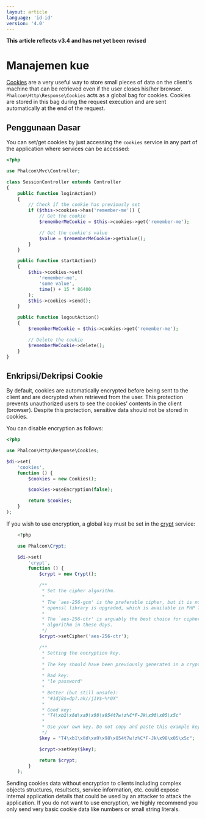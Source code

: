 ```yaml
---
layout: article
language: 'id-id'
version: '4.0'
---
```

**This article reflects v3.4 and has not yet been revised**

<a name='overview'></a>

# Manajemen kue

[Cookies](https://en.wikipedia.org/wiki/HTTP_cookie) are a very useful way to store small pieces of data on the client's machine that can be retrieved even if the user closes his/her browser. `Phalcon\Http\Response\Cookies` acts as a global bag for cookies. Cookies are stored in this bag during the request execution and are sent automatically at the end of the request.

<a name='usage'></a>

## Penggunaan Dasar

You can set/get cookies by just accessing the `cookies` service in any part of the application where services can be accessed:

```php
<?php

use Phalcon\Mvc\Controller;

class SessionController extends Controller
{
    public function loginAction()
    {
        // Check if the cookie has previously set
        if ($this->cookies->has('remember-me')) {
            // Get the cookie
            $rememberMeCookie = $this->cookies->get('remember-me');

            // Get the cookie's value
            $value = $rememberMeCookie->getValue();
        }
    }

    public function startAction()
    {
        $this->cookies->set(
            'remember-me',
            'some value',
            time() + 15 * 86400
        );
        $this->cookies->send();
    }

    public function logoutAction()
    {
        $rememberMeCookie = $this->cookies->get('remember-me');

        // Delete the cookie
        $rememberMeCookie->delete();
    }
}
```

<a name='encryption-decryption'></a>

## Enkripsi/Dekripsi Cookie

By default, cookies are automatically encrypted before being sent to the client and are decrypted when retrieved from the user. This protection prevents unauthorized users to see the cookies' contents in the client (browser). Despite this protection, sensitive data should not be stored in cookies.

You can disable encryption as follows:

```php
<?php

use Phalcon\Http\Response\Cookies;

$di->set(
    'cookies',
    function () {
        $cookies = new Cookies();

        $cookies->useEncryption(false);

        return $cookies;
    }
);
```

If you wish to use encryption, a global key must be set in the [crypt](/4.0/en/crypt) service:

```php
    <?php

    use Phalcon\Crypt;

    $di->set(
        'crypt',
        function () {
            $crypt = new Crypt();

            /**
             * Set the cipher algorithm.
             *
             * The `aes-256-gcm' is the preferable cipher, but it is not usable until the
             * openssl library is upgraded, which is available in PHP 7.1.
             *
             * The `aes-256-ctr' is arguably the best choice for cipher
             * algorithm in these days.
             */
            $crypt->setCipher('aes-256-ctr');

            /**
             * Setting the encryption key.
             *
             * The key should have been previously generated in a cryptographically safe way.
             *
             * Bad key:
             * "le password"
             *
             * Better (but still unsafe):
             * "#1dj8$=dp?.ak//j1V$~%*0X"
             *
             * Good key:
             * "T4\xb1\x8d\xa9\x98\x054t7w!z%C*F-Jk\x98\x05\x5c"
             *
             * Use your own key. Do not copy and paste this example key.
             */
            $key = "T4\xb1\x8d\xa9\x98\x054t7w!z%C*F-Jk\x98\x05\x5c";

            $crypt->setKey($key);

            return $crypt;
        }
    );
```

<div class="alert alert-danger">
    <p>
        Sending cookies data without encryption to clients including complex objects structures, resultsets, service information, etc. could expose internal application details that could be used by an attacker to attack the application. If you do not want to use encryption, we highly recommend you only send very basic cookie data like numbers or small string literals.
    </p>
</div>
